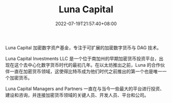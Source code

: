 ﻿---
weight: 
title: "Luna Capital"
description: "Luna Capital 加密数字资产基金，专注于可扩展的加密数字货币与 DAG 技术"
date: 2022-07-19T21:57:40+08:00
lastmod: 2022-07-19T16:45:40+08:00
draft: false
authors: ["seven"]
featuredImage: "luna-capital.jpg"
link: "https://www.lunacapital.com/"
tags: ["投资机构","Luna Capital"]
categories: ["navigation"]
navigation: ["投资机构"]
lightgallery: true
toc: true
pinned: false
recommend: false
recommend1: false
---
Luna Capital 加密数字资产基金，专注于可扩展的加密数字货币与 DAG 技术。

Luna Capital Investments LLC 是一个位于南加州的早期加密货币投资平台，出现在这个去中心化数字货币时代的最初几年。在以太坊推出之前，Luna 的合作伙伴一直在加密货币领域，这使得比特币成为他们时代之前推出的第一个也是唯一一个加密货币。

Luna Capital Managers and Partners 一直在与当今一些最大的平台进行投资、建设和咨询，并连接加密货币领域的关键人员、开发人员、平台和公司。
